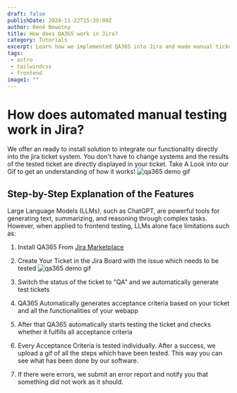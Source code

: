 ```yaml
---
draft: false
publishDate: 2024-11-22T15:39:00Z
author: René Nowotny
title: How does QA365 work in Jira?
category: Tutorials
excerpt: Learn how we implemented QA365 into Jira and made manual ticket testing easier then ever before
tags: 
 - astro
 - tailwindcss
 - frontend
image1: ""
---
```



# How does automated manual testing work in Jira?

We offer an ready to install solution to integrate our functionality directly into the jira ticket system. You don't have to change systems and the results of the tested ticket are directly displayed in your ticket. Take A Look into our Gif to get an understanding of how it works!
![qa365 demo gif](~/assets/images/qa_demo.gif "QA365 Demo Gif")


## Step-by-Step Explanation of the Features

Large Language Models (LLMs), such as ChatGPT, are powerful tools for generating text, summarizing, and reasoning through complex tasks. However, when applied to frontend testing, LLMs alone face limitations such as:

1. Install QA365 From [Jira Marketplace](https://marketplace.atlassian.com/search?query=qa365&product=jira)
2. Create Your Ticket in the Jira Board with the issue which needs to be tested 
![qa365 demo gif](~/assets/images/qa_demo.gif "QA365 Demo Gif")

3. Switch the status of the ticket to "QA" and we automatically generate test tickets
4. QA365 Automatically generates acceptance criteria based on your ticket and all the functionalities of your webapp
5. After that QA365 automatically starts testing the ticket and checks whether it fulfills all acceptance criteria
6. Every Acceptance Criteria is tested individually. After a success, we upload a gif of all the steps which have been tested. This way you can see what has been done by our software.
7. If there were errors, we submit an error report and notify you that something did not work as it should. 
